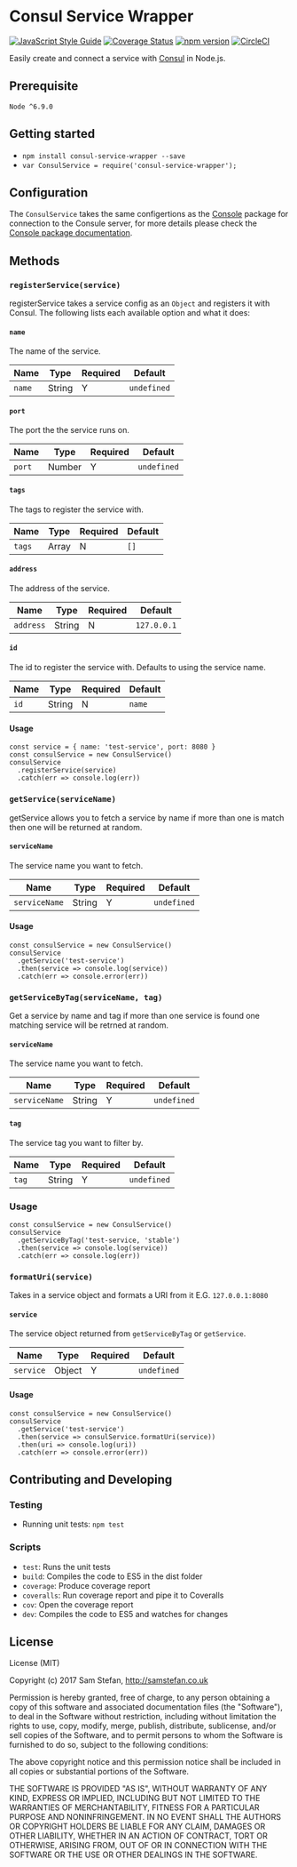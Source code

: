 # Consul Service Wrapper
[![JavaScript Style Guide](https://img.shields.io/badge/code%20style-standard-brightgreen.svg)](http://standardjs.com/)
[![Coverage Status](https://coveralls.io/repos/github/samstefan/consul-service-wrapper/badge.svg?branch=master)](https://coveralls.io/github/samstefan/consul-service-wrapper?branch=master)
[![npm version](https://badge.fury.io/js/consul-service-wrapper.svg)](https://badge.fury.io/js/consul-service-wrapper)
[![CircleCI](https://circleci.com/gh/samstefan/consul-service-wrapper.svg?style=svg)](https://circleci.com/gh/samstefan/consul-service-wrapper)

Easily create and connect a service with [Consul](https://www.consul.io/) in Node.js.

## Prerequisite
```
Node ^6.9.0
```

## Getting started
- `npm install consul-service-wrapper --save`
- `var ConsulService = require('consul-service-wrapper');`

## Configuration
The `ConsulService` takes the same configertions as the [Console](https://www.npmjs.com/package/consul) package for connection to the Consule server, for more details please check the [Console package documentation](https://www.npmjs.com/package/consul#init).

## Methods

### `registerService(service)`
registerService takes a service config as an `Object` and registers it with Consul. The following lists each available option and what it does:

#### `name`
The name of the service.

| Name     | Type   | Required | Default     |
|----------|--------|----------|-------------|
| `name`   | String | Y        | `undefined` |

#### `port`
The port the the service runs on.

| Name     | Type   | Required | Default     |
|----------|--------|----------|-------------|
| `port`   | Number | Y        | `undefined` |

#### `tags`
The tags to register the service with.

| Name     | Type   | Required | Default     |
|----------|--------|----------|-------------|
| `tags`   | Array  | N        | `[]`        |

#### `address`
The address of the service.

| Name      | Type   | Required | Default     |
|-----------|--------|----------|-------------|
| `address` | String | N        | `127.0.0.1` |

#### `id`
The id to register the service with. Defaults to using the service name.

| Name | Type   | Required | Default |
|------|--------|----------|---------|
| `id` | String | N        | `name`  |

#### Usage

```
const service = { name: 'test-service', port: 8080 }
const consulService = new ConsulService()
consulService
  .registerService(service)
  .catch(err => console.log(err))
```

### `getService(serviceName)`
getService allows you to fetch a service by name if more than one is match then one will be returned at random.

#### `serviceName`
The service name you want to fetch.

| Name          | Type   | Required | Default      |
|---------------|--------|----------|--------------|
| `serviceName` | String | Y        | `undefined`  |

#### Usage

```
const consulService = new ConsulService()
consulService
  .getService('test-service')
  .then(service => console.log(service))
  .catch(err => console.error(err))
```

### `getServiceByTag(serviceName, tag)`
Get a service by name and tag if more than one service is found one matching service will be retrned at random.

#### `serviceName`
The service name you want to fetch.

| Name          | Type   | Required | Default      |
|---------------|--------|----------|--------------|
| `serviceName` | String | Y        | `undefined`  |

#### `tag`
The service tag you want to filter by.

| Name  | Type   | Required | Default      |
|-------|--------|----------|--------------|
| `tag` | String | Y        | `undefined`  |

### Usage

```
const consulService = new ConsulService()
consulService
  .getServiceByTag('test-service, 'stable')
  .then(service => console.log(service))
  .catch(err => console.log(err))
```

### `formatUri(service)`
Takes in a service object and formats a URI from it E.G. `127.0.0.1:8080`

#### `service`
The service object returned from `getServiceByTag` or `getService`.

| Name      | Type   | Required | Default      |
|-----------|--------|----------|--------------|
| `service` | Object | Y        | `undefined`  |

#### Usage

```
const consulService = new ConsulService()
consulService
  .getService('test-service')
  .then(service => consulService.formatUri(service))
  .then(uri => console.log(uri))
  .catch(err => console.error(err))
```

## Contributing and Developing

### Testing
- Running unit tests: `npm test`

### Scripts
- `test`: Runs the unit tests
- `build`: Compiles the code to ES5 in the dist folder
- `coverage`: Produce coverage report
- `coveralls`: Run coverage report and pipe it to Coveralls
- `cov`: Open the coverage report
- `dev`: Compiles the code to ES5 and watches for changes

## License
License (MIT)

Copyright (c) 2017 Sam Stefan, http://samstefan.co.uk

Permission is hereby granted, free of charge, to any person obtaining a copy of this software and associated documentation files (the "Software"), to deal in the Software without restriction, including without limitation the rights to use, copy, modify, merge, publish, distribute, sublicense, and/or sell copies of the Software, and to permit persons to whom the Software is furnished to do so, subject to the following conditions:

The above copyright notice and this permission notice shall be included in all copies or substantial portions of the Software.

THE SOFTWARE IS PROVIDED "AS IS", WITHOUT WARRANTY OF ANY KIND, EXPRESS OR IMPLIED, INCLUDING BUT NOT LIMITED TO THE WARRANTIES OF MERCHANTABILITY, FITNESS FOR A PARTICULAR PURPOSE AND NONINFRINGEMENT. IN NO EVENT SHALL THE AUTHORS OR COPYRIGHT HOLDERS BE LIABLE FOR ANY CLAIM, DAMAGES OR OTHER LIABILITY, WHETHER IN AN ACTION OF CONTRACT, TORT OR OTHERWISE, ARISING FROM, OUT OF OR IN CONNECTION WITH THE SOFTWARE OR THE USE OR OTHER DEALINGS IN THE SOFTWARE.
